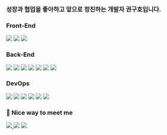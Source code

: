### 성장과 협업을 좋아하고 앞으로 정진하는 개발자 권구호입니다.
    
### Front-End
<div align=left>
        <img src="https://img.shields.io/badge/javascript-F7DF1E?style=for-the-badge&logo=javascript&logoColor=black">
        <img src="https://img.shields.io/badge/bootstrap-7952B3?style=for-the-badge&logo=bootstrap&logoColor=white">
        <img src="https://img.shields.io/badge/react-61DAFB?style=for-the-badge&logo=react&logoColor=black">
</div>

### Back-End
<div align=left>
        <img src="https://img.shields.io/badge/java-007396?style=for-the-badge&logo=java&logoColor=white">
        <img src="https://img.shields.io/badge/python-3776AB?style=for-the-badge&logo=python&logoColor=white">
        <img src="https://img.shields.io/badge/node.js-339933?style=for-the-badge&logo=Node.js&logoColor=white">
        <img src="https://img.shields.io/badge/express-000000?style=for-the-badge&logo=express&logoColor=white">
        <img src="https://img.shields.io/badge/spring-6DB33F?style=for-the-badge&logo=spring&logoColor=white">
        <img src="https://img.shields.io/badge/mysql-4479A1?style=for-the-badge&logo=mysql&logoColor=white">
        <img src="https://img.shields.io/badge/mongoDB-47A248?style=for-the-badge&logo=MongoDB&logoColor=white">
</div>

### DevOps

<div align=left>
        <img src="https://img.shields.io/badge/amazonaws-232F3E?style=for-the-badge&logo=amazonaws&logoColor=white">
        <img src="https://img.shields.io/badge/Kubernetes-326CE5?style=for-the-badge&logo=Kubernetes&logoColor=white">
        <img src="https://img.shields.io/badge/docker-2496ED?style=for-the-badge&logo=docker&logoColor=white">
        <img src="https://img.shields.io/badge/Jenkins-D24939?style=for-the-badge&logo=Jenkins&logoColor=white">
        <img src="https://img.shields.io/badge/github-181717?style=for-the-badge&logo=github&logoColor=white">
        <img src="https://img.shields.io/badge/git-F05032?style=for-the-badge&logo=git&logoColor=white">
</div>

### 🤞 Nice way to meet me
<p>
  <a href=https://9walnut.tistory.com/> <img src="https://img.shields.io/badge/Tistory-000000?style=for-the-badge&logo=Tistory&logoColor=white&link=https://9walnut.tistory.com/"> </a>
  <a href="mailto:kguho9202@gmail.com" target="_blank"><img src="https://img.shields.io/badge/GMAIL-EA4335?style=for-the-badge&logo=Gmail&logoColor=white"/></a>
  <a href=https://lavish-backpack-a1e.notion.site/9walnut-Portfolio-bb9c1eff87ee40db94527fe5868d8f9b?pvs=4> <img src="https://img.shields.io/badge/Notion-000000?style=for-the-badge&logo=Notion&logoColor=white&link=https://lavish-backpack-a1e.notion.site/9walnut-Portfolio-bb9c1eff87ee40db94527fe5868d8f9b?pvs=4"> </a>
</p>
